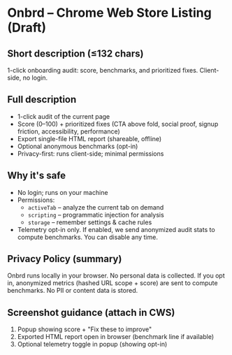 # Onbrd – Chrome Web Store Listing (Draft)

## Short description (≤132 chars)
1-click onboarding audit: score, benchmarks, and prioritized fixes. Client-side, no login.

## Full description
- 1-click audit of the current page
- Score (0–100) + prioritized fixes (CTA above fold, social proof, signup friction, accessibility, performance)
- Export single-file HTML report (shareable, offline)
- Optional anonymous benchmarks (opt-in)
- Privacy-first: runs client-side; minimal permissions

## Why it's safe
- No login; runs on your machine
- Permissions: 
  - `activeTab` – analyze the current tab on demand
  - `scripting` – programmatic injection for analysis
  - `storage` – remember settings & cache rules
- Telemetry opt-in only. If enabled, we send anonymized audit stats to compute benchmarks. You can disable any time.

## Privacy Policy (summary)
Onbrd runs locally in your browser. No personal data is collected. If you opt in, anonymized metrics (hashed URL scope + score) are sent to compute benchmarks. No PII or content data is stored.

## Screenshot guidance (attach in CWS)
1. Popup showing score + "Fix these to improve"
2. Exported HTML report open in browser (benchmark line if available)
3. Optional telemetry toggle in popup (showing opt-in)